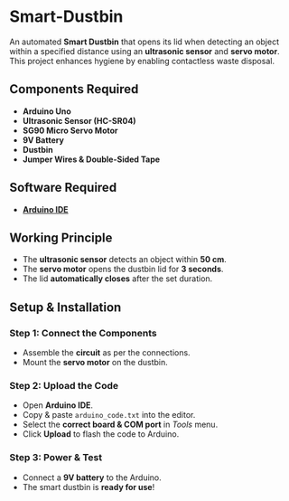 # Smart-Dustbin

An automated **Smart Dustbin** that opens its lid when detecting an object within a specified distance using an **ultrasonic sensor** and **servo motor**. This project enhances hygiene by enabling contactless waste disposal.

## Components Required  
- **Arduino Uno**  
- **Ultrasonic Sensor (HC-SR04)**  
- **SG90 Micro Servo Motor**  
- **9V Battery**  
- **Dustbin**  
- **Jumper Wires & Double-Sided Tape**  

## Software Required  
- [**Arduino IDE**](https://www.arduino.cc/en/software)  


## Working Principle  
- The **ultrasonic sensor** detects an object within **50 cm**.  
- The **servo motor** opens the dustbin lid for **3 seconds**.  
- The lid **automatically closes** after the set duration.  

## Setup & Installation  
### **Step 1: Connect the Components**  
- Assemble the **circuit** as per the connections.  
- Mount the **servo motor** on the dustbin.  

### **Step 2: Upload the Code**  
- Open **Arduino IDE**.
-  Copy & paste `arduino_code.txt` into the editor.  
- Select the **correct board & COM port** in *Tools* menu.  
- Click **Upload** to flash the code to Arduino.  

### **Step 3: Power & Test**  
- Connect a **9V battery** to the Arduino.  
- The smart dustbin is **ready for use**!  


